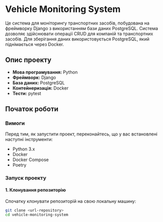 # Vehicle Monitoring System

Це система для моніторингу транспортних засобів, побудована на фреймворку Django з використанням бази даних PostgreSQL. Система дозволяє здійснювати операції CRUD для компаній та транспортних засобів. Для зберігання даних використовується PostgreSQL, який піднімається через Docker.

## Опис проекту

- **Мова програмування:** Python
- **Фреймворк:** Django
- **База даних:** PostgreSQL
- **Контейнеризація:** Docker
- **Тести:** pytest

## Початок роботи

### Вимоги

Перед тим, як запустити проект, переконайтесь, що у вас встановлені наступні інструменти:

- Python 3.x
- Docker
- Docker Compose
- Poetry

### Запуск проекту

#### 1. Клонування репозиторію

Спочатку клонувати репозиторій на свою локальну машину:

```bash
git clone <url-repository>
cd vehicle-monitoring-system
```